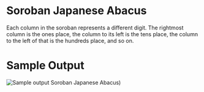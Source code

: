 Soroban Japanese Abacus
========================================================

Each column in the soroban represents a different digit. The rightmost column is the ones place, the column to its left is the tens place, the column to the left of that is the hundreds place, and so on. 

Sample Output
========================================================

![Sample output Soroban Japanese Abacus)](https://github.com/nihathalici/The-Big-Book-of-Small-Python-Projects/blob/main/C70-Project-70-Soroban-Japanese-Abacus/soroban_sample_output.PNG)
